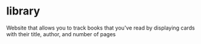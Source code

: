 # library

Website that allows you to track books that you've read by displaying cards with their title, author, and number of pages
